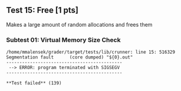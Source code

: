 ## Test 15: Free [1 pts]

Makes a large amount of random allocations and frees them

### Subtest 01: Virtual Memory Size Check
```
/home/mmalensek/grader/target/tests/lib/crunner: line 15: 516329 Segmentation fault      (core dumped) "${0}.out"
--------------------------------------------
 --> ERROR: program terminated with SIGSEGV 
--------------------------------------------

**Test failed** (139)
